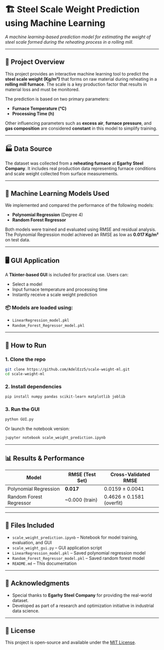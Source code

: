 # 🏗️ Steel Scale Weight Prediction using Machine Learning  
*A machine learning-based prediction model for estimating the weight of steel scale formed during the reheating process in a rolling mill.*

---

## 📌 Project Overview

This project provides an interactive machine learning tool to predict the **steel scale weight (Kg/m²)** that forms on raw material during reheating in a **rolling mill furnace**. The scale is a key production factor that results in material loss and must be monitored.

The prediction is based on two primary parameters:
- **Furnace Temperature (°C)**
- **Processing Time (h)**

Other influencing parameters such as **excess air**, **furnace pressure**, and **gas composition** are considered **constant** in this model to simplify training.

---

## 🏭 Data Source

The dataset was collected from a **reheating furnace** at **Egarhy Steel Company**. It includes real production data representing furnace conditions and scale weight collected from surface measurements.

---

## 🤖 Machine Learning Models Used

We implemented and compared the performance of the following models:
- **Polynomial Regression** (Degree 4)
- **Random Forest Regressor**

Both models were trained and evaluated using RMSE and residual analysis. The Polynomial Regression model achieved an RMSE as low as **0.017 Kg/m²** on test data.

---

## 🖥️ GUI Application

A **Tkinter-based GUI** is included for practical use. Users can:
- Select a model
- Input furnace temperature and processing time
- Instantly receive a scale weight prediction

### 📦 Models are loaded using:
- `LinearRegression_model.pkl`
- `Random_Forest_Regressor_model.pkl`

---

## 🚀 How to Run

### 1. Clone the repo
```bash
git clone https://github.com/AdelEzz5/scale-weight-ml.git
cd scale-weight-ml
```

### 2. Install dependencies
```bash
pip install numpy pandas scikit-learn matplotlib joblib
```

### 3. Run the GUI
```bash
python GUI.py
```

Or launch the notebook version:
```bash
jupyter notebook scale_weight_prediction.ipynb
```

---

## 📊 Results & Performance

| Model                   | RMSE (Test Set) | Cross-Validated RMSE     |
|------------------------|-----------------|---------------------------|
| Polynomial Regression  | **0.017**       | 0.0159 ± 0.0041           |
| Random Forest Regressor| ~0.000 (train)  | 0.4626 ± 0.1581 (overfit) |

---

## 📁 Files Included

- `scale_weight_prediction.ipynb` – Notebook for model training, evaluation, and GUI
- `scale_weight_gui.py` – GUI application script
- `LinearRegression_model.pkl` – Saved polynomial regression model
- `Random_Forest_Regressor_model.pkl` – Saved random forest model
- `README.md` – This documentation

---

## 🤝 Acknowledgments

- Special thanks to **Egarhy Steel Company** for providing the real-world dataset.
- Developed as part of a research and optimization initiative in industrial data science.

---

## 📜 License

This project is open-source and available under the [MIT License](LICENSE).
